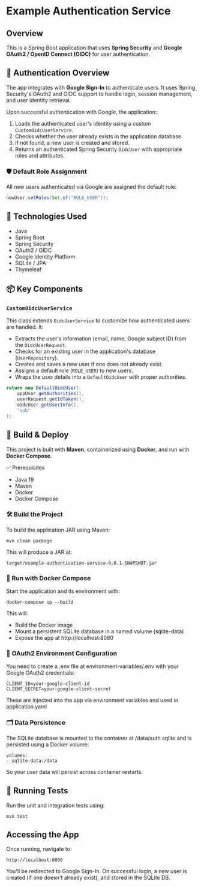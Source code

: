 # Example Authentication Service

## Overview
This is a Spring Boot application that uses **Spring Security** and **Google OAuth2 / OpenID Connect (OIDC)** for user authentication.

## 🔐 Authentication Overview

The app integrates with **Google Sign-In** to authenticate users. It uses Spring Security's OAuth2 and OIDC support to handle login, session management, and user identity retrieval.

Upon successful authentication with Google, the application:

1. Loads the authenticated user's identity using a custom `CustomOidcUserService`.
2. Checks whether the user already exists in the application database.
3. If not found, a new user is created and stored.
4. Returns an authenticated Spring Security `OidcUser` with appropriate roles and attributes.

### 🛡️ Default Role Assignment
All new users authenticated via Google are assigned the default role:

```java
newUser.setRoles(Set.of("ROLE_USER"));
```

## 🧩 Technologies Used
- Java
- Spring Boot
- Spring Security
- OAuth2 / OIDC
- Google Identity Platform
- SQLite / JPA
- Thymeleaf 

## 📦 Key Components

### `CustomOidcUserService`

This class extends `OidcUserService` to customize how authenticated users are handled. It:

- Extracts the user's information (email, name, Google subject ID) from the `OidcUserRequest`.
- Checks for an existing user in the application's database (`UserRepository`).
- Creates and saves a new user if one does not already exist.
- Assigns a default role (`ROLE_USER`) to new users.
- Wraps the user details into a `DefaultOidcUser` with proper authorities.

```java
return new DefaultOidcUser(
    appUser.getAuthorities(),
    userRequest.getIdToken(),
    oidcUser.getUserInfo(),
    "sub"
);
```

## 🚀 Build & Deploy
This project is built with **Maven**, containerized using **Docker**, and run with **Docker Compose**.

✅ Prerequisites
- Java 19
- Maven
- Docker
- Docker Compose

### 🛠 Build the Project
To build the application JAR using Maven:

```code
mvn clean package
```

This will produce a JAR at:

```code
target/example-authentication-service-0.0.1-SNAPSHOT.jar
```

### 🐳 Run with Docker Compose
Start the application and its environment with:
```code
docker-compose up --build
```
This will:

- Build the Docker image
- Mount a persistent SQLite database in a named volume (sqlite-data)
- Expose the app at http://localhost:8080

### 🔑 OAuth2 Environment Configuration
You need to create a .env file at environment-variables/.env with your Google OAuth2 credentials:

```code
CLIENT_ID=your-google-client-id
CLIENT_SECRET=your-google-client-secret
```

These are injected into the app via environment variables and used in application.yaml

### 🗂 Data Persistence
The SQLite database is mounted to the container at /data/auth.sqlite and is persisted using a Docker volume:

```code
volumes:
- sqlite-data:/data
```
So your user data will persist across container restarts.

## 🧪 Running Tests
Run the unit and integration tests using:
```code
mvn test
```

## Accessing the App
Once running, navigate to:

```code
http://localhost:8080
```

You'll be redirected to Google Sign-In. On successful login, a new user is created (if one doesn't already exist), and stored in the SQLite DB.